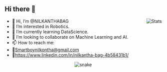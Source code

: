 ## Hi there 👋

<img src="https://github-readme-stats.vercel.app/api/?username=NILKANTHABAG&show_icons=true&title_color=fff&icon_color=79ff97&text_color=9f9f9f&bg_color=151515" alt="Stats" align="right">


- 👋 Hi, I’m @NILKANTHABAG
- 👀 I’m interested in Robotics.
- 🌱 I’m currently learning DataScience.
- 💞️ I’m looking to collaborate on Machine Learning and AI.
- 📫 How to reach me:
- 📧Smartboynilkontha@gmail.com
- 🔗https://www.linkedin.com/in/nilkantha-bag-4b58431b1/


<p align="center">
<img src="https://github.com/NILKANTHABAG/SNAKE/blob/output/github-contribution-grid-snake.gif" alt="snake"></center>
</p>
<!---
NILKANTHABAG/NILKANTHABAG is a ✨ special ✨ repository because its `README.md` (this file) appears on your GitHub profile.
You can click the Preview link to take a look at your changes.
--->
